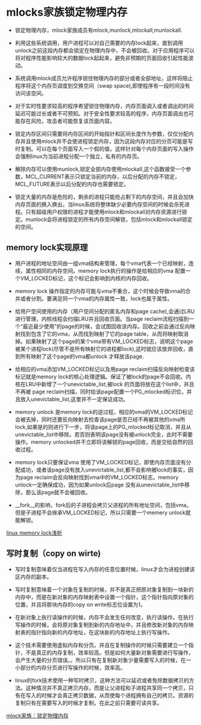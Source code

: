 # mlocks家族锁定物理内存

* 锁定物理内存，mlock家族成员有mlock,munlock,mlockall,munlockall.

* 利用这些系统调用，用户进程可以对自己需要的内存lock起来，直到调用unlock之前这段内存都会锁定在物理内存中，不会被回收。对于应用程序可以将对程序性能影响较大的数据lock起起来，避免非预期的页面回收引起性能波动。

* 系统调用mlock成员允许程序锁住物理内存的部分或者全部地址，这样将阻止程序将这个内存页调度到交换空间（swap space),即使程序有一段时间没有访问该空间。

* 对于实时性要求较高的程序希望锁住物理内存，内存页面调入或者调出的时间延迟可能过长或者不可预知。对于安全性要求较高的程序，内存页面调出也可能存在风险，攻击者可能恢复该页面内容。

* 锁定内存区间只需要将内存区间的开始指针和区间长度作为参数，仅仅分配内存并且使用mlock并不会使进程锁定内存，因为这段内存对应的分页可能是写时复制。可以在每个页面写入一个假的值，这样针对每个内存页面的写入操作会强制linux为当前进程分配一个独立，私有的内存页。

* 解除内存可以使用munlock,锁定全部内存使用mlockall,这个函数接受一个参数，MCL_CURRENT表示只锁定当前的内存，以后分配的内存不锁定，MCL_FUTURE表示以后分配的内存也需要锁定。

* 锁定大量的内存是危险的，剩余的进程只能抢占剩下的内存空间，并且会加快内存页面的换入换出，当linux系统将整体缺少必要内存空间的时候会杀死进程。只有超级用户权限的进程才能使用mlock和mlockall对内存资源进行锁定。munlock会将进程锁定的所有内存空间解锁，包括mlock和mlockall锁定的空间。

## memory lock实现原理
* 用户进程的地址空间由一组vma结构来管理，每个vma代表一个已经映射，连续，属性相同的内存空间。memory lock执行的操作是给相应的vma 配置一个VM_LOCKED标记，这个标记会影响到内核的内存回收。

* memory lock 操作指定的内存可能与vma不重合，这个时候会导致vma的合并或者分割。要满足同一个vma的内存属性一致，lock也属于属性。

* 给用户空间使用的内存（用户空间分配的匿名内存和page cache),会通过LRU进行管理，内核线程会扫描LRU并且回收页面。当page reclaim流程扫描到一个“最近最少使用”的page的时候，会试图回收该内存。回收之前会通过反向映射找到包含了它的vma，从而找到映射了它的page table，从而将映射取消掉。如果映射了这个page的某个vma带有VM_LOCKED标志，说明这个page被某个进程lock(尽管不是所有映射它的进程都lock),这时就应该放弃回收，直到所有映射了这个page的vma都unlock 才释放该page.

* 给相应的vma添加VM_LOCKED标记以及用page reclaim扫描反向映射检查该标记就是memory lock的核心处理逻辑。保证了被lock的page不会回收。内核在LRU中新增了一个unevictable_list,被lock 的页面将放在这个list中，并且不再被 page reclaim扫描，同时给该page配置一个PG_mlocked标识位，并且放入unevictable_list,这里并不一定保证成功。

* memory unlock 是memory lock的逆过程，相应的vma的VM_LOCKED标记会被去掉，同时还要反向映射去检查该page是否已经不再被其他的vma所lock,如果是的则进行下一步，将该page上的PG_mlocked标记取消，并且从unevictable_list中移除。若否则表明该page没有被unlock完全，此时不需要操作。memory unlocked并不立即将该解锁的page回收，而是交给自然的回收过程。

* memory lock只要保证vma 使用了VM_LOCKED标记，即使内存页面没有分配成功，或者该page没有放入unevictable_list,都不会影响被lock的事实，因为page reclaim会反向映射找到vma中的VM_LOCKED标志。memory unlock一定确保成功，因为如果unlock后page 没有从unevictable_list中移除，那么该page就不会被回收。

* __fork__的影响，fork后的子进程会拷贝父进程的所有地址空间，包括vma。但是子进程不会继承VM_LOCKED标记，所以只需要一个memery unlock就能解锁。

[linux memory lock浅析](https://blog.csdn.net/ctthuangcheng/article/details/8916055)



## 写时复制（copy on wirte)
* 写时复制意味着仅当进程在写入内存的任意位置时候，linux才会为进程创建该区内存的副本。

* 写时复制意味着一个对象在复制的时候，并不是真正把原对象复制到一块新的内存中，而是在新对象的内存映射表中设置一个指针，这个指针指向原对象的位置，并且将那块内存的copy on write标志位设置为1。

* 在新对象上执行读操作的时候，内存不会发生任何改变，执行读操作。在执行写操作的时候，会将原对象复制到新的内存地址中，并且修改新对象的内存映射表的指针指向新的内存地址，在这块新的内存地址上执行写操作。

* 这个技术需要使用虚拟内存和分页。并且在复制操作的时候只需要建立一个指针，不是真正的内存复制，效率较高。但是如何大量新对象需要进行写操作，会产生大量的分页错误。。所以只有在复制新对象少量需要写入的时候，在一小部分的内存分页进行写操作的时候，效率高。

* linux的fork技术使用一种写时拷贝，这种方法可以延迟或者免除数据拷贝的方法。这种情况并不真正拷贝内存，而是让父进程和子进程共享同一个拷贝，只有在写入的时候才会真正拷贝数据，从而使每个进程拥有自己的拷贝。资源的复制只有在需要写入的时候才复制，在此之前只需要可读共享。

[mlock家族：锁定物理内存](https://blog.csdn.net/fjt19900921/article/details/8074541)

